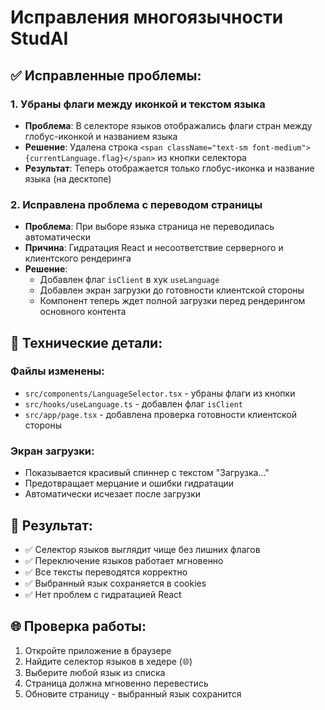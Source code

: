# Исправления многоязычности StudAI

## ✅ Исправленные проблемы:

### 1. Убраны флаги между иконкой и текстом языка
- **Проблема**: В селекторе языков отображались флаги стран между глобус-иконкой и названием языка
- **Решение**: Удалена строка `<span className="text-sm font-medium">{currentLanguage.flag}</span>` из кнопки селектора
- **Результат**: Теперь отображается только глобус-иконка и название языка (на десктопе)

### 2. Исправлена проблема с переводом страницы
- **Проблема**: При выборе языка страница не переводилась автоматически
- **Причина**: Гидратация React и несоответствие серверного и клиентского рендеринга
- **Решение**: 
  - Добавлен флаг `isClient` в хук `useLanguage`
  - Добавлен экран загрузки до готовности клиентской стороны
  - Компонент теперь ждет полной загрузки перед рендерингом основного контента

## 🔧 Технические детали:

### Файлы изменены:
- `src/components/LanguageSelector.tsx` - убраны флаги из кнопки
- `src/hooks/useLanguage.ts` - добавлен флаг `isClient`
- `src/app/page.tsx` - добавлена проверка готовности клиентской стороны

### Экран загрузки:
- Показывается красивый спиннер с текстом "Загрузка..."
- Предотвращает мерцание и ошибки гидратации
- Автоматически исчезает после загрузки

## 🎯 Результат:
- ✅ Селектор языков выглядит чище без лишних флагов
- ✅ Переключение языков работает мгновенно
- ✅ Все тексты переводятся корректно
- ✅ Выбранный язык сохраняется в cookies
- ✅ Нет проблем с гидратацией React

## 🌐 Проверка работы:
1. Откройте приложение в браузере
2. Найдите селектор языков в хедере (🌐)
3. Выберите любой язык из списка
4. Страница должна мгновенно перевестись
5. Обновите страницу - выбранный язык сохранится
